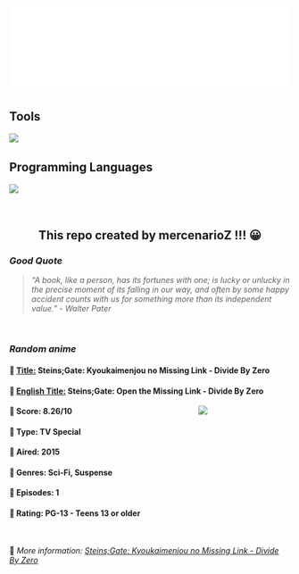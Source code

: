 
<img src="svg/nai.svg" />

<p>
  <h2>Tools</h2>
  <a href="https://skillicons.dev">
    <img src="https://skillicons.dev/icons?i=git,bash,vim,ubuntu,tensorflow,pytorch,docker,raspberrypi" />
  </a>

  <br />

  <h2>Programming Languages</h2>

  <a href="https://skillicons.dev">
    <img src="https://skillicons.dev/icons?i=python,c,cpp" />
  </a>
</p>

<br />

<h2 align="center">This repo created by mercenarioZ !!! 😀</h2>
<h3><i>Good Quote</i></h3>

<blockquote>
<i>
“A book, like a person, has its fortunes with one; is lucky or unlucky in the precise moment of its falling in our way, and often by some happy accident counts with us for something more than its independent value.” - Walter Pater
</i>
</blockquote>

<br />

<h3><i>Random anime</i></h3>

<h4>
  <strong>🥭 <u>Title:</u></strong> Steins;Gate: Kyoukaimenjou no Missing Link - Divide By Zero
</h4>

<h4>🌿 <u>English Title:</u> Steins;Gate: Open the Missing Link - Divide By Zero</h4>

<img align="right" width="165" src=https://cdn.myanimelist.net/images/anime/7/77324.jpg />

<h4>🌱 Score: 8.26/10</h4>

<h4>🌲 Type: TV Special</h4>

<h4>🌴 Aired: 2015</h4>

<h4>🌵 Genres: Sci-Fi, Suspense</h4>

<h4>🥑 Episodes: 1</h4>

<h4>🍏 Rating: PG-13 - Teens 13 or older</h4>

<br />

🍂 *More information: [Steins;Gate: Kyoukaimenjou no Missing Link - Divide By Zero](https://myanimelist.net/anime/32188/Steins_Gate__Kyoukaimenjou_no_Missing_Link_-_Divide_By_Zero)*
    